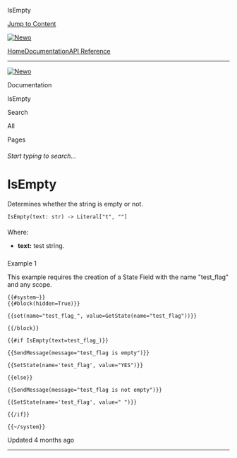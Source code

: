 IsEmpty

[Jump to Content](#content)

[![Newo](https://files.readme.io/895bdeef8322f081f6d0f4507a17e414930dfddfddf1de452f458dc00698ca84-small-svgviewer-png-output_9.png)](/)

[Home](/)[Documentation](index.md)[API Reference](/reference)

* * *

[![Newo](https://files.readme.io/895bdeef8322f081f6d0f4507a17e414930dfddfddf1de452f458dc00698ca84-small-svgviewer-png-output_9.png)](/)

Documentation

IsEmpty

Search

All

Pages

###### Start typing to search…

# IsEmpty

Determines whether the string is empty or not.

```
IsEmpty(text: str) -> Literal["t", ""]
```

#### 

Where:

[](#where)

*   **text:** test string.

### 

Example 1

[](#example-1)

This example requires the creation of a State Field with the name "test\_flag" and any scope.

```
{{#system~}}
{{#block(hidden=True)}}

{{set(name="test_flag_", value=GetState(name="test_flag"))}}

{{/block}}

{{#if IsEmpty(text=test_flag_)}}

{{SendMessage(message="test_flag is empty")}}

{{SetState(name='test_flag', value="YES")}}

{{else}}

{{SendMessage(message="test_flag is not empty")}}

{{SetState(name='test_flag', value=" ")}}

{{/if}}

{{~/system}}
```

Updated 4 months ago

* * *

